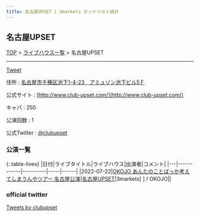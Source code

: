 ```yaml
---
title: 名古屋UPSET | 3markets セットリスト統計
---
```

## 名古屋UPSET

[TOP](/setlist/) > [ライブハウス一覧](livehouses.html) > 名古屋UPSET

___

<a href="https://twitter.com/share?ref_src=twsrc%5Etfw" data-text="3markets[ ]セットリスト > 名古屋UPSET" class="twitter-share-button" data-via="3markets" data-hashtags="3markets" data-related="3markets" data-show-count="false">Tweet</a>

住所
:    <a href="https://www.google.co.jp/maps/search/%E5%90%8D%E5%8F%A4%E5%B1%8B%E5%B8%82%E5%8D%83%E7%A8%AE%E5%8C%BA%E6%B1%A0%E4%B8%8B1-4-23%E3%80%80%E3%82%A2%E3%83%9F%E3%83%A5%E3%82%BE%E3%83%B3%E6%B1%A0%E4%B8%8B%E3%83%93%E3%83%AB5%EF%BC%A6" rel="noopener noreferrer" target="_blank">名古屋市千種区池下1-4-23　アミュゾン池下ビル5Ｆ</a>

公式サイト
:    [http://www.club-upset.com/](http://www.club-upset.com/)

キャパ
:    250

公演回数
: 1


公式Twitter
: <a href="https://twitter.com/clubupset">@clubupset</a>


### 公演一覧

{:.table-lives}
|日付|ライブタイトル|ライブハウス|出演者|コメント|
|---|------------|----------|-----|------|
|<span class="nowrap">2022-07-22</span>|[OKOJO あんたのことばっか考えてしまうんやツアー 名古屋公演](live026.html)|[名古屋UPSET](livehouse024.html)|3markets[ ] / OKOJO||




### official twitter

<a class="twitter-timeline" href="https://twitter.com/clubupset?ref_src=twsrc%5Etfw">Tweets by clubupset</a> <script async src="https://platform.twitter.com/widgets.js" charset="utf-8"></script>


<script async src="https://platform.twitter.com/widgets.js" charset="utf-8"></script>